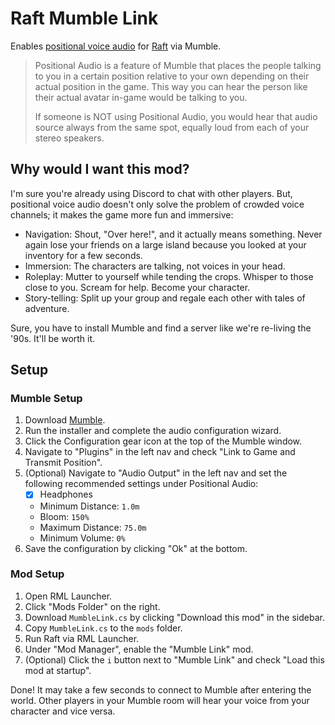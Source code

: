# Raft Mumble Link

Enables [positional voice audio](https://wiki.mumble.info/wiki/Positional-Audio) for [Raft](https://raft-game.com/) via Mumble.

> Positional Audio is a feature of Mumble that places the people talking to you in a certain position relative to your own depending on their actual position in the game.
> This way you can hear the person like their actual avatar in-game would be talking to you.
>  
> If someone is NOT using Positional Audio, you would hear that audio source always from the same spot, equally loud from each of your stereo speakers.

## Why would I want this mod?

I'm sure you're already using Discord to chat with other players. But, positional voice audio doesn't only solve the problem of crowded voice channels; it makes the game more fun and immersive:

* Navigation: Shout, "Over here!", and it actually means something. Never again lose your friends on a large island because you looked at your inventory for a few seconds.
* Immersion: The characters are talking, not voices in your head.
* Roleplay: Mutter to yourself while tending the crops. Whisper to those close to you. Scream for help. Become your character.
* Story-telling: Split up your group and regale each other with tales of adventure.

Sure, you have to install Mumble and find a server like we're re-living the '90s. It'll be worth it.

## Setup

### Mumble Setup

1. Download [Mumble](https://www.mumble.info/downloads/).
2. Run the installer and complete the audio configuration wizard.
3. Click the Configuration gear icon at the top of the Mumble window.
4. Navigate to "Plugins" in the left nav and check "Link to Game and Transmit Position".
5. (Optional) Navigate to "Audio Output" in the left nav and set the following recommended settings under Positional Audio:
   * [x] Headphones
   * Minimum Distance: `1.0m`
   * Bloom: `150%`
   * Maximum Distance: `75.0m`
   * Minimum Volume: `0%`
6. Save the configuration by clicking "Ok" at the bottom.


### Mod Setup

1. Open RML Launcher.
2. Click "Mods Folder" on the right.
3. Download `MumbleLink.cs` by clicking "Download this mod" in the sidebar.
4. Copy `MumbleLink.cs` to the `mods` folder.
5. Run Raft via RML Launcher.
6. Under "Mod Manager", enable the "Mumble Link" mod.
7. (Optional) Click the `i` button next to "Mumble Link" and check "Load this mod at startup".

Done!
It may take a few seconds to connect to Mumble after entering the world.
Other players in your Mumble room will hear your voice from your character and vice versa.
